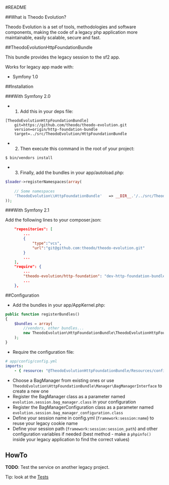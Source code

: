 #README


##What is Theodo Evolution?


Theodo Evolution is a set of tools, methodologies and software components, making the code of a legacy php application more maintainable, easily scalable, secure and fast.

##TheodoEvolutionHttpFoundationBundle

This bundle provides the legacy session to the sf2 app.

Works for legacy app made with:

* Symfony 1.0

##Installation

###With Symfony 2.0

* 1. Add this in your deps file:

```
[TheodoEvolutionHttpFoundationBundle]
    git=https://github.com/theodo/theodo-evolution.git
    version=origin/http-foundation-bundle
    target=../src/TheodoEvolution/HttpFoundationBundle
```

* 2. Then execute this command in the root of your project:

```
$ bin/vendors install
```

* 3. Finally, add the bundles in your app/autoload.php:

```php
$loader->registerNamespaces(array(
    
    // Some namespaces
    'TheodoEvolution\\HttpFoundationBundle'   => __DIR__.'/../src/TheodoEvolution/HttpFoundationBundle',
));
```

###With Symfony 2.1

Add the following lines to your composer.json:

```json
    "repositories": [
        ...
        {
            "type":"vcs",
            "url":"git@github.com:theodo/theodo-evolution.git"
        }
        ...
    ],
    "require": {
        ...
        "theodo-evolution/http-foundation": "dev-http-foundation-bundle"
        ...
    },

```

##Configuration

* Add the bundles in your app/AppKernel.php:

```php
public function registerBundles()
{
    $bundles = array(
        //vendors, other bundles...
        new TheodoEvolution\HttpFoundationBundle\TheodoEvolutionHttpFoundationBundle(),
    );
}
```

* Require the configuration file:

```yaml
# app/config/config.yml
imports:
    - { resource: "@TheodoEvolutionHttpFoundationBundle/Resources/config/services/session.yml" }
```

* Choose a BagManager from existing ones or use `TheodoEvolution\HttpFoundationBundle\Manager\BagManagerInterface` to create a new one
* Register the BagManager class as a parameter named `evolution.session.bag_manager.class` in your configuration
* Register the BagManagerConfiguration class as a parameter named `evolution.session.bag_manager_configuration.class`
* Define your session name in config.yml (`framework:session:name`) to reuse your legacy cookie name
* Define your session path (`framework:session:session_path`) and other configuration variables if needed (best method - make a `phpinfo()` inside your legacy application to find the correct values)

## HowTo

**TODO**: Test the service on another legacy project.

Tip: look at the [Tests](https://github.com/theodo/theodo-evolution/tree/http-foundation-bundle/Tests)
